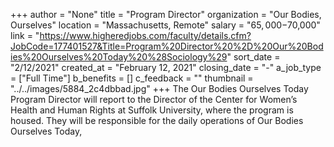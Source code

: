 +++
author = "None"
title = "Program Director"
organization = "Our Bodies, Ourselves"
location = "Massachusetts, Remote"
salary = "$65,000-$70,000"
link = "https://www.higheredjobs.com/faculty/details.cfm?JobCode=177401527&Title=Program%20Director%20%2D%20Our%20Bodies%20Ourselves%20Today%20%28Sociology%29"
sort_date = "2/12/2021"
created_at = "February 12, 2021"
closing_date = "-"
a_job_type = ["Full Time"]
b_benefits = []
c_feedback = ""
thumbnail = "../../images/5884_2c4dbbad.jpg"
+++
The Our Bodies Ourselves Today Program Director will report to the Director of the Center for Women’s Health and Human Rights at Suffolk University, where the program is housed. They will be responsible for the daily operations of Our Bodies Ourselves Today, 
